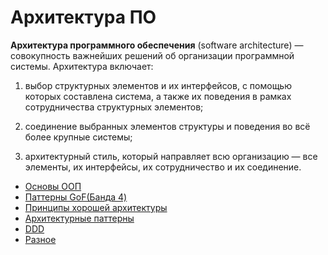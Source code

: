 # Архитектура ПО

**Архитектура программного обеспечения** (software architecture) — совокупность важнейших решений об организации программной системы. Архитектура включает:

1. выбор структурных элементов и их интерфейсов, с помощью которых составлена система, а также их поведения в рамках сотрудничества структурных элементов;

2. соединение выбранных элементов структуры и поведения во всё более крупные системы;

3. архитектурный стиль, который направляет всю организацию — все элементы, их интерфейсы, их сотрудничество и их соединение.

    

- [Основы ООП](architecture/oopBase.md)
- [Паттерны GoF(Банда 4)](architecture/gof.md)
- [Принципы хорошей архитектуры](architecture/principles.md)
- [Архитектурные паттерны](architecture/architecturesPatterns.md)
- [DDD](architecture/ddd.md)
- [Разное](architecture/uncategorized.md)